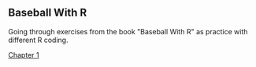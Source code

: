 ## Baseball With R

Going through exercises from the book "Baseball With R" as practice with different R coding.

[Chapter 1](https://jacksongr.github.io/BaseballWithR-Ch1.rmd) 

